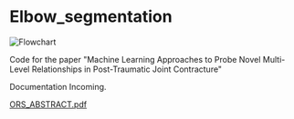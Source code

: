 # Elbow_segmentation

![Flowchart](https://user-images.githubusercontent.com/54511661/156844728-a8c8b3de-e75e-433b-aef9-45a3d5043d4b.png)

Code for the paper "Machine Learning Approaches to Probe Novel Multi-Level Relationships in Post-Traumatic Joint Contracture"

Documentation Incoming. 

[ORS_ABSTRACT.pdf](https://github.com/yanpeng7/Elbow_segmentation/files/8188633/ORS_ABSTRACT.pdf)
